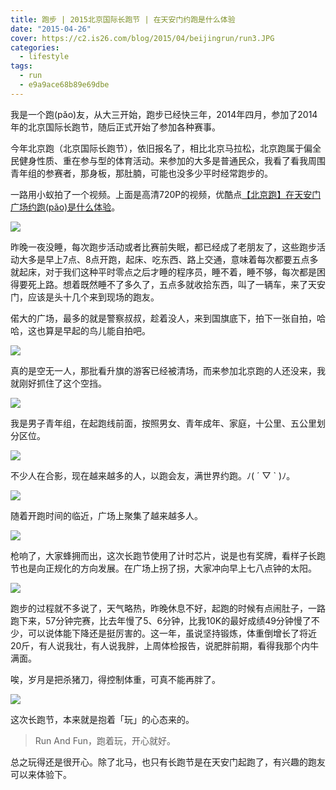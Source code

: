 ```yaml
---
title: 跑步 | 2015北京国际长跑节 | 在天安门约跑是什么体验
date: "2015-04-26"
cover: https://c2.is26.com/blog/2015/04/beijingrun/run3.JPG
categories:
  - lifestyle
tags:
  - run
  - e9a9ace68b89e69dbe
---
```


我是一个跑(pǎo)友，从大三开始，跑步已经快三年，2014年四月，参加了2014年的北京国际长跑节，随后正式开始了参加各种赛事。

今年北京跑（北京国际长跑节），依旧报名了，相比北京马拉松，北京跑属于偏全民健身性质、重在参与型的体育活动。来参加的大多是普通民众，我看了看我周围青年组的参赛者，那身板，那肚腩，可能也没多少平时经常跑步的。

一路用小蚁拍了一个视频。上面是高清720P的视频，优酷点[【北京跑】在天安门广场约跑(pǎo)是什么体验](https://v.youku.com/v_show/id_XOTQyNDg5MDMy.html)。

![](https://c2.is26.com/blog/2015/04/beijingrun/run3.JPG)

昨晚一夜没睡，每次跑步活动或者比赛前失眠，都已经成了老朋友了，这些跑步活动大多是早上7点、8点开跑，起床、吃东西、路上交通，意味着每次都要五点多就起床，对于我们这种平时零点之后才睡的程序员，睡不着，睡不够，每次都是困得要死上路。想着既然睡不了多久了，五点多就收拾东西，叫了一辆车，来了天安门，应该是头十几个来到现场的跑友。

偌大的广场，最多的就是警察叔叔，趁着没人，来到国旗底下，拍下一张自拍，哈哈，这也算是早起的鸟儿能自拍吧。

![](https://c2.is26.com/blog/2015/04/beijingrun/run4.JPG)

真的是空无一人，那批看升旗的游客已经被清场，而来参加北京跑的人还没来，我就刚好抓住了这个空挡。

![](https://c2.is26.com/blog/2015/04/beijingrun/run6.JPG)

我是男子青年组，在起跑线前面，按照男女、青年成年、家庭，十公里、五公里划分区位。

![](https://c2.is26.com/blog/2015/04/beijingrun/run5.JPG)

不少人在合影，现在越来越多的人，以跑会友，满世界约跑。ﾉ( ´ ▽ \` )ﾉ。

![](https://c2.is26.com/blog/2015/04/beijingrun/run10.JPG)

随着开跑时间的临近，广场上聚集了越来越多人。

![](https://c2.is26.com/blog/2015/04/beijingrun/run2.JPG)

枪响了，大家蜂拥而出，这次长跑节使用了计时芯片，说是也有奖牌，看样子长跑节也是向正规化的方向发展。在广场上拐了拐，大家冲向早上七八点钟的太阳。

![](https://c2.is26.com/blog/2015/04/beijingrun/run9.JPG)

跑步的过程就不多说了，天气略热，昨晚休息不好，起跑的时候有点闹肚子，一路跑下来，57分钟完赛，比去年慢了5、6分钟，比我10K的最好成绩49分钟慢了不少，可以说体能下降还是挺厉害的。这一年，虽说坚持锻炼，体重倒增长了将近20斤，有人说我壮，有人说我胖，上周体检报告，说肥胖前期，看得我那个内牛满面。

唉，岁月是把杀猪刀，得控制体重，可真不能再胖了。

![](https://c2.is26.com/blog/2015/04/beijingrun/run8.JPG)

这次长跑节，本来就是抱着「玩」的心态来的。

> Run And Fun，跑着玩，开心就好。

总之玩得还是很开心。除了北马，也只有长跑节是在天安门起跑了，有兴趣的跑友可以来体验下。
